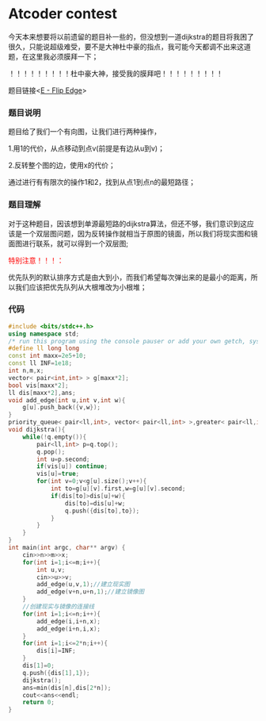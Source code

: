 # Atcoder contest

今天本来想要将以前遗留的题目补一些的，但没想到一道dijkstra的题目将我困了很久，只能说超级难受，要不是大神杜中豪的指点，我可能今天都调不出来这道题，在这里我必须膜拜一下；

！！！！！！！！！杜中豪大神，接受我的膜拜吧！！！！！！！！！

题目链接<[E - Flip Edge](https://atcoder.jp/contests/abc395/tasks/abc395_e)>

### 题目说明

题目给了我们一个有向图，让我们进行两种操作，

1.用1的代价，从点移动到点v(前提是有边从u到v)；

2.反转整个图的边，使用x的代价；

通过进行有有限次的操作1和2，找到从点1到点n的最短路径；

### 题目理解

对于这种题目，因该想到单源最短路的dijkstra算法，但还不够，我们意识到这应该是一个双层图问题，因为反转操作就相当于原图的镜面，所以我们将现实图和镜面图进行联系，就可以得到一个双层图;

<span style="color:red">特别注意！！！：</span>

优先队列的默认排序方式是由大到小，而我们希望每次弹出来的是最小的距离，所以我们应该把优先队列从大根堆改为小根堆；

### 代码

```cpp
#include <bits/stdc++.h>
using namespace std;
/* run this program using the console pauser or add your own getch, system("pause") or input loop */
#define ll long long
const int maxx=2e5+10;
const ll INF=1e18;
int n,m,x;
vector< pair<int,int> > g[maxx*2];
bool vis[maxx*2];
ll dis[maxx*2],ans;
void add_edge(int u,int v,int w){
	g[u].push_back({v,w});
}
priority_queue< pair<ll,int>, vector< pair<ll,int> >,greater< pair<ll,int> > > q;
void dijkstra(){
	while(!q.empty()){
		pair<ll,int> p=q.top();
		q.pop();
		int u=p.second;
		if(vis[u]) continue;
		vis[u]=true;
		for(int v=0;v<g[u].size();v++){
			int to=g[u][v].first,w=g[u][v].second;
			if(dis[to]>dis[u]+w){
				dis[to]=dis[u]+w;
				q.push({dis[to],to});
			}
		}
	}
}
int main(int argc, char** argv) {
	cin>>n>>m>>x;
	for(int i=1;i<=m;i++){
		int u,v;
		cin>>u>>v;
		add_edge(u,v,1);//建立现实图 
		add_edge(v+n,u+n,1);//建立镜像图 
	}
	//创建现实与镜像的连接线 
	for(int i=1;i<=n;i++){
		add_edge(i,i+n,x);
		add_edge(i+n,i,x);
	}
	for(int i=1;i<=2*n;i++){
		dis[i]=INF;
	}
	dis[1]=0;
	q.push({dis[1],1});
	dijkstra();
	ans=min(dis[n],dis[2*n]);
	cout<<ans<<endl;
	return 0;
}
```

![点击并拖拽以移动](data:image/gif;base64,R0lGODlhAQABAPABAP///wAAACH5BAEKAAAALAAAAAABAAEAAAICRAEAOw==)



